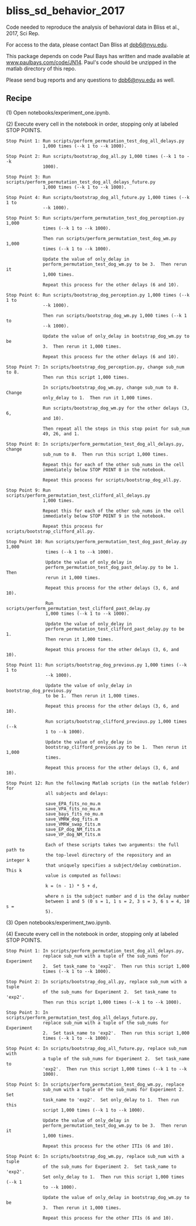 # bliss_sd_behavior_2017

Code needed to reproduce the analysis of behavioral data in Bliss et al., 2017, 
Sci Rep.

For access to the data, please contact Dan Bliss at dpb6@nyu.edu.

This package depends on code Paul Bays has written and made available at
www.paulbays.com/code/JN14.  Paul's code should be unzipped in the matlab
directory of this repo.

Please send bug reports and any questions to dpb6@nyu.edu as well.

## Recipe

(1) Open notebooks/experiment_one.ipynb.

(2) Execute every cell in the notebook in order, stopping only at labeled STOP
    POINTS.

    Stop Point 1: Run scripts/perform_permutation_test_dog_all_delays.py
                  1,000 times (--k 1 to --k 1000).

    Stop Point 2: Run scripts/bootstrap_dog_all.py 1,000 times (--k 1 to --k
                  1000).

    Stop Point 3: Run scripts/perform_permutation_test_dog_all_delays_future.py
                  1,000 times (--k 1 to --k 1000).

    Stop Point 4: Run scripts/bootstrap_dog_all_future.py 1,000 times (--k 1 to
                  --k 1000).

    Stop Point 5: Run scripts/perform_permutation_test_dog_perception.py 1,000
                  times (--k 1 to --k 1000).

                  Then run scripts/perform_permutation_test_dog_wm.py 1,000
                  times (--k 1 to --k 1000).

                  Update the value of only_delay in
                  perform_permutation_test_dog_wm.py to be 3.  Then rerun it
                  1,000 times.

                  Repeat this process for the other delays (6 and 10).

    Stop Point 6: Run scripts/bootstrap_dog_perception.py 1,000 times (--k 1 to
                  --k 1000).

                  Then run scripts/bootstrap_dog_wm.py 1,000 times (--k 1 to
                  --k 1000).

                  Update the value of only_delay in bootstrap_dog_wm.py to be
                  3.  Then rerun it 1,000 times.

                  Repeat this process for the other delays (6 and 10).

    Stop Point 7: In scripts/bootstrap_dog_perception.py, change sub_num to 8.
                  Then run this script 1,000 times.

                  In scripts/bootstrap_dog_wm.py, change sub_num to 8.  Change
                  only_delay to 1.  Then run it 1,000 times.

                  Run scripts/bootstrap_dog_wm.py for the other delays (3, 6,
                  and 10).

                  Then repeat all the steps in this stop point for sub_num
                  49, 26, and 1.

    Stop Point 8: In scripts/perform_permutation_test_dog_all_delays.py, change
                  sub_num to 8.  Then run this script 1,000 times.

                  Repeat this for each of the other sub_nums in the cell
                  immediately below STOP POINT 8 in the notebook.

                  Repeat this process for scripts/bootstrap_dog_all.py.

    Stop Point 9: Run scripts/perform_permutation_test_clifford_all_delays.py
                  1,000 times.

                  Repeat this for each of the other sub_nums in the cell
                  immediately below STOP POINT 9 in the notebook.

                  Repeat this process for scripts/bootstrap_clifford_all.py.

    Stop Point 10: Run scripts/perform_permutation_test_dog_past_delay.py 1,000
                   times (--k 1 to --k 1000).

                   Update the value of only_delay in
                   perform_permutation_test_dog_past_delay.py to be 1.  Then
                   rerun it 1,000 times.

                   Repeat this process for the other delays (3, 6, and 10).

                   Run scripts/perform_permutation_test_clifford_past_delay.py
                   1,000 times (--k 1 to --k 1000).

                   Update the value of only_delay in
                   perform_permutation_test_clifford_past_delay.py to be 1.
                   Then rerun it 1,000 times.

                   Repeat this process for the other delays (3, 6, and 10).

    Stop Point 11: Run scripts/bootstrap_dog_previous.py 1,000 times (--k 1 to
                   --k 1000).

                   Update the value of only_delay in bootstrap_dog_previous.py
                   to be 1.  Then rerun it 1,000 times.

                   Repeat this process for the other delays (3, 6, and 10).

                   Run scripts/bootstrap_clifford_previous.py 1,000 times (--k
                   1 to --k 1000).

                   Update the value of only_delay in
                   bootstrap_clifford_previous.py to be 1.  Then rerun it 1,000
                   times.

                   Repeat this process for the other delays (3, 6, and 10).

    Stop Point 12: Run the following Matlab scripts (in the matlab folder) for
                   all subjects and delays:

                   save_EPA_fits_no_mu.m
                   save_VPA_fits_no_mu.m
                   save_bays_fits_no_mu.m
                   save_VMRW_dog_fits.m
                   save_VMRW_swap_fits.m
                   save_EP_dog_NM_fits.m
                   save_VP_dog_NM_fits.m

                   Each of these scripts takes two arguments: the full path to
                   the top-level directory of the repository and an integer k 
                   that uniquely specifies a subject/delay combination.  This k
                   value is computed as follows:

                   k = (n - 1) * 5 + d,

                   where n is the subject number and d is the delay number
                   between 1 and 5 (0 s = 1, 1 s = 2, 3 s = 3, 6 s = 4, 10 s =
                   5).

(3) Open notebooks/experiment_two.ipynb.

(4) Execute every cell in the notebook in order, stopping only at labeled STOP
    POINTS.

    Stop Point 1: In scripts/perform_permutation_test_dog_all_delays.py,
                  replace sub_num with a tuple of the sub_nums for Experiment
                  2.  Set task_name to 'exp2'.  Then run this script 1,000 
                  times (--k 1 to --k 1000).

    Stop Point 2: In scripts/bootstrap_dog_all.py, replace sub_num with a tuple
                  of the sub_nums for Experiment 2.  Set task_name to 'exp2'.  
                  Then run this script 1,000 times (--k 1 to --k 1000).

    Stop Point 3: In scripts/perform_permutation_test_dog_all_delays_future.py,
                  replace sub_num with a tuple of the sub_nums for Experiment
                  2.  Set task_name to 'exp2'.  Then run this script 1,000 
                  times (--k 1 to --k 1000).

    Stop Point 4: In scripts/bootstrap_dog_all_future.py, replace sub_num with 
                  a tuple of the sub_nums for Experiment 2.  Set task_name to
                  'exp2'.  Then run this script 1,000 times (--k 1 to --k 
                  1000).

    Stop Point 5: In scripts/perform_permutation_test_dog_wm.py, replace
                  sub_num with a tuple of the sub_nums for Experiment 2.  Set
                  task_name to 'exp2'.  Set only_delay to 1.  Then run this
                  script 1,000 times (--k 1 to --k 1000).

                  Update the value of only_delay in
                  perform_permutation_test_dog_wm.py to be 3.  Then rerun it
                  1,000 times.

                  Repeat this process for the other ITIs (6 and 10).

    Stop Point 6: In scripts/bootstrap_dog_wm.py, replace sub_num with a tuple
                  of the sub_nums for Experiment 2.  Set task_name to 'exp2'.  
                  Set only_delay to 1.  Then run this script 1,000 times (--k 1
                  to --k 1000).

                  Update the value of only_delay in bootstrap_dog_wm.py to be
                  3.  Then rerun it 1,000 times.

                  Repeat this process for the other ITIs (6 and 10).